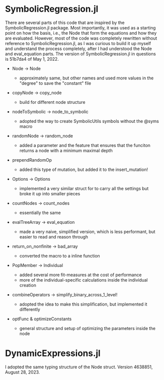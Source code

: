 
# SymbolicRegression.jl

There are several parts of this code that are inspired by the SymbolicRegression.jl package. Most
importantly, it was used as a starting point on how the basis, i.e., the Node that form the
equations and how they are evaluated. However, most of the code was completely rewritten without
reference to SymbolicRegression.jl, as I was curious to build it up myself and understand the
process completely, after I had understood the Node and eval_equation parts. The version of
SymbolicRegression.jl in questions is 51b7da4 of May 1, 2022. 

- Node -> Node
    - approximately same, but other names and used more values in the "degree" to save the
      "constant" file

- copyNode -> copy_node
    - build for different node structure

- nodeToSymbolic -> node_to_symbolic
    - adopted the way to create SymbolicUtils symbols without the @syms macro

- randomNode -> random_node
    - added a parameter and the feature that ensures that the funciton returns a node with a minimum
      maximal depth

- prependRandomOp
    - added this type of mutation, but added it to the insert_mutation!

- Options -> Options
    - implemented a very similar struct for to carry all the settings but broke it up into smaller
      pieces

- countNodes -> count_nodes
    - essentially the same

- evalTreeArray -> eval_equation
    - made a very naive, simplified version, which is less performant, but easier to read and reason
      through

- return_on_nonfinite -> bad_array
    - converted the macro to a inline function

- PopMember -> Individual
    - added several more fit-measures at the cost of performance
    - more of the individual-specific calculations inside the individual creation

- combineOperators -> simplify_binary_across_1_level!
    - adopted the idea to make this simplification, but implemented it differently

- optFunc & optimizeConstants
    - general structure and setup of optimizing the parameters inside the node

# DynamicExpressions.jl

I adopted the same typing structure of the Node struct. Version 4638851, August 28, 2023.

